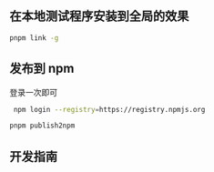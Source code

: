 ## 在本地测试程序安装到全局的效果

```bash
pnpm link -g
```

## 发布到 npm
登录一次即可
```sh
 npm login --registry=https://registry.npmjs.org
```

```sh
pnpm publish2npm
```

## 开发指南